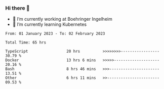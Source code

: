 ### Hi there 👋
- 🔭 I’m currently working at Boehringer Ingelheim
- 🌱 I’m currently learning Kubernetes

 
<!--START_SECTION:waka-->

```text
From: 01 January 2023 - To: 02 February 2023

Total Time: 65 hrs

TypeScript                 20 hrs          >>>>>>>>-----------------   30.79 %
Docker                     13 hrs 6 mins   >>>>>--------------------   20.16 %
Bash                       8 hrs 46 mins   >>>----------------------   13.51 %
Other                      6 hrs 11 mins   >>-----------------------   09.53 %
```

<!--END_SECTION:waka-->

 
